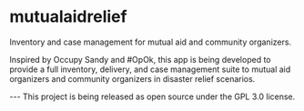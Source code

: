 mutualaidrelief
===============

Inventory and case management for mutual aid and community organizers.


Inspired by Occupy Sandy and #OpOk, this app is being developed to provide a full inventory, delivery, and case management suite to  mutual aid organizers and community organizers in disaster relief scenarios.


--- This project is being released as open source under the GPL 3.0 license.

